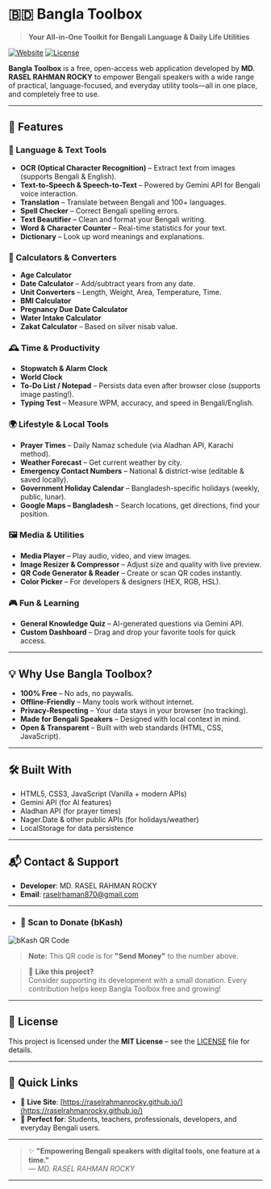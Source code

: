 
# 🇧🇩 Bangla Toolbox

> **Your All-in-One Toolkit for Bengali Language & Daily Life Utilities**

[![Website](https://img.shields.io/website?label=Live%20Demo&url=https%3A%2F%2Fraselrahmanrocky.github.io%2F)](https://raselrahmanrocky.github.io/)
[![License](https://img.shields.io/badge/license-MIT-blue)](#license)

**Bangla Toolbox** is a free, open-access web application developed by **MD. RASEL RAHMAN ROCKY** to empower Bengali speakers with a wide range of practical, language-focused, and everyday utility tools—all in one place, and completely free to use.

---

## 🌟 Features

### 📝 Language & Text Tools
- **OCR (Optical Character Recognition)** – Extract text from images (supports Bengali & English).
- **Text-to-Speech & Speech-to-Text** – Powered by Gemini API for Bengali voice interaction.
- **Translation** – Translate between Bengali and 100+ languages.
- **Spell Checker** – Correct Bengali spelling errors.
- **Text Beautifier** – Clean and format your Bengali writing.
- **Word & Character Counter** – Real-time statistics for your text.
- **Dictionary** – Look up word meanings and explanations.

### 🧮 Calculators & Converters
- **Age Calculator**
- **Date Calculator** – Add/subtract years from any date.
- **Unit Converters** – Length, Weight, Area, Temperature, Time.
- **BMI Calculator**
- **Pregnancy Due Date Calculator**
- **Water Intake Calculator**
- **Zakat Calculator** – Based on silver nisab value.

### 🕰️ Time & Productivity
- **Stopwatch & Alarm Clock**
- **World Clock**
- **To-Do List / Notepad** – Persists data even after browser close (supports image pasting!).
- **Typing Test** – Measure WPM, accuracy, and speed in Bengali/English.

### 🌍 Lifestyle & Local Tools
- **Prayer Times** – Daily Namaz schedule (via Aladhan API, Karachi method).
- **Weather Forecast** – Get current weather by city.
- **Emergency Contact Numbers** – National & district-wise (editable & saved locally).
- **Government Holiday Calendar** – Bangladesh-specific holidays (weekly, public, lunar).
- **Google Maps – Bangladesh** – Search locations, get directions, find your position.

### 🖼️ Media & Utilities
- **Media Player** – Play audio, video, and view images.
- **Image Resizer & Compressor** – Adjust size and quality with live preview.
- **QR Code Generator & Reader** – Create or scan QR codes instantly.
- **Color Picker** – For developers & designers (HEX, RGB, HSL).

### 🎮 Fun & Learning
- **General Knowledge Quiz** – AI-generated questions via Gemini API.
- **Custom Dashboard** – Drag and drop your favorite tools for quick access.

---

## 💡 Why Use Bangla Toolbox?

- **100% Free** – No ads, no paywalls.
- **Offline-Friendly** – Many tools work without internet.
- **Privacy-Respecting** – Your data stays in your browser (no tracking).
- **Made for Bengali Speakers** – Designed with local context in mind.
- **Open & Transparent** – Built with web standards (HTML, CSS, JavaScript).

---

## 🛠️ Built With
- HTML5, CSS3, JavaScript (Vanilla + modern APIs)
- Gemini API (for AI features)
- Aladhan API (for prayer times)
- Nager.Date & other public APIs (for holidays/weather)
- LocalStorage for data persistence

---

## 📬 Contact & Support

- **Developer**: MD. RASEL RAHMAN ROCKY  
- **Email**: [raselrhaman870@gmail.com](mailto:raselrhaman870@gmail.com) 

---

- ### 📱 Scan to Donate (bKash)

![bKash QR Code](https://cdn.jsdelivr.net/gh/raselrahmanrocky/raselrahmanrocky.github.io@main/Bkash%20QR%20Code.jpg)

> **Note:** This QR code is for **"Send Money"** to the number above.

> 💖 **Like this project?**  
> Consider supporting its development with a small donation. Every contribution helps keep Bangla Toolbox free and growing!

---

## 📄 License

This project is licensed under the **MIT License** – see the [LICENSE](LICENSE) file for details.

---

## 🔗 Quick Links
- 🔗 **Live Site**: [https://raselrahmanrocky.github.io/](https://raselrahmanrocky.github.io/)
- 📌 **Perfect for**: Students, teachers, professionals, developers, and everyday Bengali users.

---

> ✨ **"Empowering Bengali speakers with digital tools, one feature at a time."**  
> — *MD. RASEL RAHMAN ROCKY*

--- 
